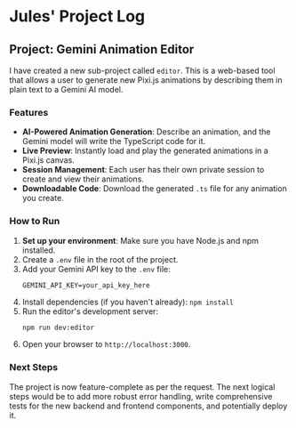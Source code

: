 # Jules' Project Log

## Project: Gemini Animation Editor

I have created a new sub-project called `editor`. This is a web-based tool that allows a user to generate new Pixi.js animations by describing them in plain text to a Gemini AI model.

### Features

- **AI-Powered Animation Generation**: Describe an animation, and the Gemini model will write the TypeScript code for it.
- **Live Preview**: Instantly load and play the generated animations in a Pixi.js canvas.
- **Session Management**: Each user has their own private session to create and view their animations.
- **Downloadable Code**: Download the generated `.ts` file for any animation you create.

### How to Run

1.  **Set up your environment**: Make sure you have Node.js and npm installed.
2.  Create a `.env` file in the root of the project.
3.  Add your Gemini API key to the `.env` file:
    ```
    GEMINI_API_KEY=your_api_key_here
    ```
4.  Install dependencies (if you haven't already): `npm install`
5.  Run the editor's development server:
    ```bash
    npm run dev:editor
    ```
6.  Open your browser to `http://localhost:3000`.

### Next Steps

The project is now feature-complete as per the request. The next logical steps would be to add more robust error handling, write comprehensive tests for the new backend and frontend components, and potentially deploy it.
